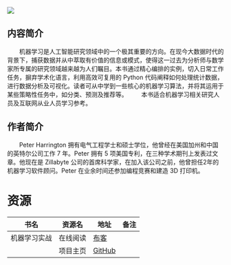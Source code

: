 ![](http://img3m7.ddimg.cn/43/25/23254747-1_w_3.jpg)

## 内容简介

　　机器学习是人工智能研究领域中的一个极其重要的方向。在现今大数据时代的背景下，捕获数据并从中萃取有价值的信息或模式，使得这一过去为分析师与数学家所专属的研究领域越来越为人们瞩目。本书通过精心编排的实例，切入日常工作任务，摒弃学术化语言，利用高效可复用的 Python 代码阐释如何处理统计数据，进行数据分析及可视化。读者可从中学到一些核心的机器学习算法，并将其运用于某些策略性任务中，如分类、预测及推荐等。
　　本书适合机器学习相关研究人员及互联网从业人员学习参考。

## 作者简介

　　Peter Harrington 拥有电气工程学士和硕士学位，他曾经在美国加州和中国的英特尔公司工作 7 年。Peter 拥有 5 项美国专利，在三种学术期刊上发表过文章。他现在是 Zillabyte 公司的首席科学家，在加入该公司之前，他曾担任2年的机器学习软件顾问。Peter 在业余时间还参加编程竞赛和建造 3D 打印机。

# 资源

|书名|资源名|地址|备注|
|---|---|---|---|
|机器学习实战|在线阅读|[布客](http://ailearning.apachecn.org/)||
||项目主页|[GitHub](https://github.com/apachecn/AiLearning)||

